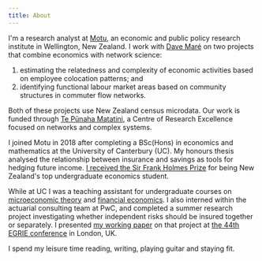 ```yaml
---
title: About
---
```


I'm a research analyst at [Motu](https://motu.nz), an economic and public policy research institute in Wellington, New Zealand.
I work with [Dave Maré](https://motu.nz/about-us/people/dave-mare/) on two projects that combine economics with network science:

1. estimating the relatedness and complexity of economic activities based on employee colocation patterns; and
2. identifying functional labour market areas based on community structures in commuter flow networks.

Both of these projects use New Zealand census microdata.
Our work is funded through [Te Pūnaha Matatini](https://www.tepunahamatatini.ac.nz), a Centre of Research Excellence focused on networks and complex systems.

I joined Motu in 2018 after completing a BSc(Hons) in economics and mathematics at the University of Canterbury (UC).
My honours thesis analysed the relationship between insurance and savings as tools for hedging future income.
[I received the Sir Frank Holmes Prize](https://motu.nz/about-us/news/motu-news-december-2016/#frank) for being New Zealand's top undergraduate economics student.

While at UC I was a teaching assistant for undergraduate courses on [microeconomic theory](http://www.canterbury.ac.nz/courseinfo/GetCourseDetails.aspx?course=ECON321&occurrence=17S1(C)&year=2017) and [financial economics](http://www.canterbury.ac.nz/courseinfo/GetCourseDetails.aspx?course=FINC331&occurrence=17S1(C)&year=2017).
I also interned within the actuarial consulting team at PwC, and completed a summer research project investigating whether independent risks should be insured together or separately.
I presented [my working paper](https://ideas.repec.org/p/cbt/econwp/17-05.html) on that project at [the 44th EGRIE conference](http://www.egrie.org/annual-seminars?id=69) in London, UK.

I spend my leisure time reading, writing, playing guitar and staying fit.

